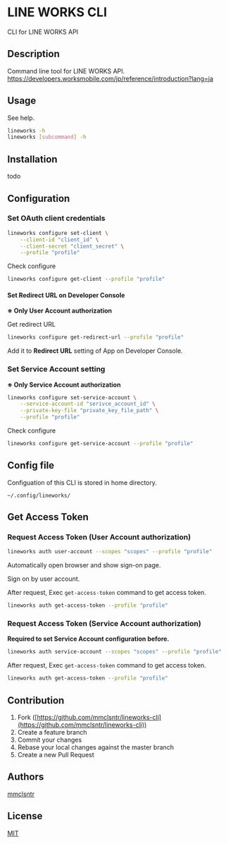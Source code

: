 # LINE WORKS CLI
CLI for LINE WORKS API

## Description
Command line tool for LINE WORKS API.  
https://developers.worksmobile.com/jp/reference/introduction?lang=ja

## Usage
See help.

```bash
lineworks -h
lineworks [subcommand] -h
```

## Installation
todo

## Configuration
### Set OAuth client credentials

```bash
lineworks configure set-client \
    --client-id "client_id" \
    --client-secret "client_secret" \
    --profile "profile"
```

Check configure

```bash
lineworks configure get-client --profile "profile"
```

#### Set Redirect URL on Developer Console
**※ Only User Account authorization**

Get redirect URL

```bash
lineworks configure get-redirect-url --profile "profile"
```

Add it to **Redirect URL** setting of App on Developer Console.

### Set Service Account setting
**※ Only Service Account authorization**

```bash
lineworks configure set-service-account \
    --service-account-id "serivce_account_id" \
    --private-key-file "private_key_file_path" \
    --profile "profile"
```

Check configure

```bash
lineworks configure get-service-account --profile "profile"
```

## Config file
Configuation of this CLI is stored in home directory.

`~/.config/lineworks/`

## Get Access Token
### Request Access Token (User Account authorization)

```bash
lineworks auth user-account --scopes "scopes" --profile "profile"
```

Automatically open browser and show sign-on page.

Sign on by user account.

After request, Exec `get-access-token` command to get access token.

```bash
lineworks auth get-access-token --profile "profile"
```

### Request Access Token (Service Account authorization)
**Required to set Service Account configuration before.**

```bash
lineworks auth service-account --scopes "scopes" --profile "profile"
```

After request, Exec `get-access-token` command to get access token.

```bash
lineworks auth get-access-token --profile "profile"
```

## Contribution

1. Fork ([https://github.com/mmclsntr/lineworks-cli](https://github.com/mmclsntr/lineworks-cli))
1. Create a feature branch
1. Commit your changes
1. Rebase your local changes against the master branch
1. Create a new Pull Request

## Authors
[mmclsntr](https://github.com/mmclsntr)

## License
[MIT](LICENSE.txt)
